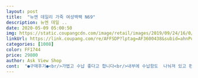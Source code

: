 ```yaml
---
layout: post 
title:  "뉴엔 데일리 가죽 여성백팩 N69" 
description: 뉴엔 데일 ..
date: 2020-05-09 05:00:50 
img: https://static.coupangcdn.com/image/retail/images/2019/09/24/16/0/d40a65f8-dd6b-4d5f-86b5-2e81ef1daa90.jpg 
linkUrl: https://link.coupang.com/re/AFFSDP?lptag=AF3600438&subid=ahnPublicAsk&pageKey=307202321&itemId=968612529&vendorItemId=5376362379&traceid=V0-113-9d54423455f24855 
categories: [1008] 
color: FF1744 
price: 29800 
author: Ask View Shop 
cont:  "●구매후기●<br/>가볍고 수납 좋다고 합니다<br/>내부에 수납함도  나눠져 있고 편하게  들기 좋을꺼 같아요<br/>많이 파세요<br/>모델이 작아서 그런지 가방이 생각보다 작다고 하시는데  가벼워서 좋으시답니다<br/>박음질도 좋고  가볍게 자주 들고다니기엔 좋나봐요.<br/><br/>색감은 그대로고 로고나 그런 것도 다 그대로 입니다.<br/><br/>생각보다 크지만 맘에 들어요<br/>샤넬빽도 사드렸는데 그건 이쁘기만 하고  무거워서 특별한 날 아니면 안갖고 다니신다네요<br/>아직 코로나때문에 수업을 안나가셔서 책을 안넣어봐 무거운거 넣었을때 어떠할지 모르겠다곤 하시네요<br/>약간 저렴한 티는 나나 포켓  수납이 아주 잘 되외 있내요.<br/> 폭이 조금만 더 넓었다면 제 구매의도와 일치했을 거 란 생각에 아쉬움이 남내요.<br/><br/>어머니 산물용으로 사드렸는데<br/>이 가방이 가볍고 이쁘다고  합니다<br/>" 
---
```


